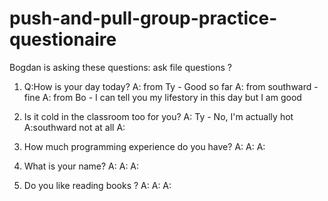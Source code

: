 # push-and-pull-group-practice-questionaire

Bogdan is asking these questions:
ask file questions ?
1. Q:How is your day today? 
    A: from Ty - Good so far
    A: from southward - fine
    A: from Bo - I can tell you my lifestory in this day but I am good

2. Is it cold in the classroom too for you?
    A: Ty - No, I'm actually hot
    A:southward not at all
    A:

3. How much programming experience do you have?
    A:
    A:
    A:

4. What is your name?
    A:
    A:
    A:

5. Do you like reading books ?
    A:
    A:
    A: